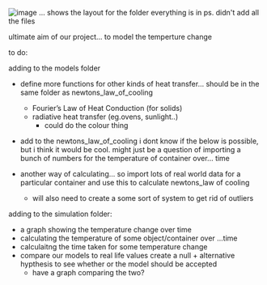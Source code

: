 ![image](https://github.com/user-attachments/assets/289c17a7-ef2a-4915-a735-3d450b6246bd)
... shows the layout for the folder everything is in
ps. didn't add all the files 

ultimate aim of our project...
to model the temperture change

to do:

adding to the models folder
- define more functions for other kinds of heat transfer... should be in the same folder as newtons_law_of_cooling
  - Fourier’s Law of Heat Conduction (for solids)
  - radiative heat transfer (eg.ovens, sunlight..)
      - could do the colour thing
  

- add to the newtons_law_of_cooling
i dont know if the below is possible, but i think it would be cool.
might just be a question of importing a bunch of numbers for the temperature of container over... time
 - another way of calculating... so import lots of real world data for a particular container and use this to calculate newtons_law of cooling
      - will also need to create a some sort of system to get rid of outliers
  

adding to the simulation folder:
- a graph showing the temperature change over time
- calculating the temperature of some object/container over ...time
- calculaitng the time taken for some temperature change
- compare our models to real life values create a null + alternative hypthesis to see whether or the model should be accepted
    - have a graph comparing the two?
